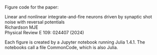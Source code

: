 Figure code for the paper:

Linear and nonlinear integrate-and-fire neurons driven by synaptic shot noise with reversal potentials  
Richardson MJE  
Physical Review E 109: 024407 (2024)  

Each figure is created by a Jupyter notebook running Julia 1.4.1.
The notebooks call a file CommonCode, which is also Julia.

